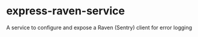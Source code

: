 # express-raven-service
A service to configure and expose a Raven (Sentry) client for error logging
